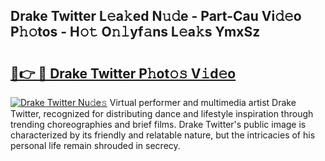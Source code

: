 ## Drake Twitter L𝚎a𝚔ed N𝚞𝚍e - Part-Cau Vi𝚍𝚎o P𝚑𝚘tos - H𝚘𝚝 O𝚗𝚕yf𝚊ns L𝚎a𝚔s YmxSz

# <h2><a href="http://kfdyeyk.oniu.top/?m=Drake+Twitter">🔗👉 🔴 Drake Twitter P𝚑ot𝚘𝚜 V𝚒d𝚎o</a></h2>

[![Drake Twitter Nu𝚍e𝚜](https://i.imgur.com/0qMVB7G.gif)](http://kfdyeyk.oniu.top/?m=Drake+Twitter)
Virtual performer and multimedia artist Drake Twitter, recognized for distributing dance and lifestyle inspiration through trending choreographies and brief films. Drake Twitter's public image is characterized by its friendly and relatable nature, but the intricacies of his personal life remain shrouded in secrecy.  
